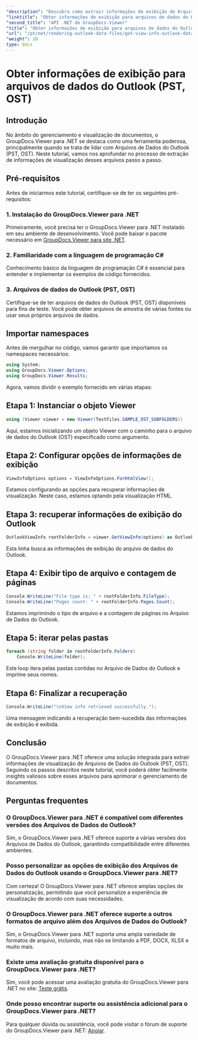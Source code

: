 ```yaml
---
"description": "Descubra como extrair informações de exibição de Arquivos de Dados do Outlook (PST, OST) usando o GroupDocs.Viewer para .NET. Aprimore seus recursos de gerenciamento de documentos sem esforço."
"linktitle": "Obter informações de exibição para arquivos de dados do Outlook (PST, OST)"
"second_title": "API .NET do GroupDocs.Viewer"
"title": "Obter informações de exibição para arquivos de dados do Outlook (PST, OST)"
"url": "/pt/net/rendering-outlook-data-files/get-view-info-outlook-data-file/"
"weight": 10
type: docs
---
```

# Obter informações de exibição para arquivos de dados do Outlook (PST, OST)

## Introdução
No âmbito do gerenciamento e visualização de documentos, o GroupDocs.Viewer para .NET se destaca como uma ferramenta poderosa, principalmente quando se trata de lidar com Arquivos de Dados do Outlook (PST, OST). Neste tutorial, vamos nos aprofundar no processo de extração de informações de visualização desses arquivos passo a passo.
## Pré-requisitos
Antes de iniciarmos este tutorial, certifique-se de ter os seguintes pré-requisitos:
### 1. Instalação do GroupDocs.Viewer para .NET
Primeiramente, você precisa ter o GroupDocs.Viewer para .NET instalado em seu ambiente de desenvolvimento. Você pode baixar o pacote necessário em [GroupDocs.Viewer para site .NET](https://releases.groupdocs.com/viewer/net/).
### 2. Familiaridade com a linguagem de programação C#
Conhecimento básico da linguagem de programação C# é essencial para entender e implementar os exemplos de código fornecidos.
### 3. Arquivos de dados do Outlook (PST, OST)
Certifique-se de ter arquivos de dados do Outlook (PST, OST) disponíveis para fins de teste. Você pode obter arquivos de amostra de várias fontes ou usar seus próprios arquivos de dados.

## Importar namespaces
Antes de mergulhar no código, vamos garantir que importamos os namespaces necessários:
```csharp
using System;
using GroupDocs.Viewer.Options;
using GroupDocs.Viewer.Results;
```

Agora, vamos dividir o exemplo fornecido em várias etapas:
## Etapa 1: Instanciar o objeto Viewer
```csharp
using (Viewer viewer = new Viewer(TestFiles.SAMPLE_OST_SUBFOLDERS))
```
Aqui, estamos inicializando um objeto Viewer com o caminho para o arquivo de dados do Outlook (OST) especificado como argumento.
## Etapa 2: Configurar opções de informações de exibição
```csharp
ViewInfoOptions options = ViewInfoOptions.ForHtmlView();
```
Estamos configurando as opções para recuperar informações de visualização. Neste caso, estamos optando pela visualização HTML.
## Etapa 3: recuperar informações de exibição do Outlook
```csharp
OutlookViewInfo rootFolderInfo = viewer.GetViewInfo(options) as OutlookViewInfo;
```
Esta linha busca as informações de exibição do arquivo de dados do Outlook.
## Etapa 4: Exibir tipo de arquivo e contagem de páginas
```csharp
Console.WriteLine("File type is: " + rootFolderInfo.FileType);
Console.WriteLine("Pages count: " + rootFolderInfo.Pages.Count);
```
Estamos imprimindo o tipo de arquivo e a contagem de páginas no Arquivo de Dados do Outlook.
## Etapa 5: iterar pelas pastas
```csharp
foreach (string folder in rootFolderInfo.Folders)
    Console.WriteLine(folder);
```
Este loop itera pelas pastas contidas no Arquivo de Dados do Outlook e imprime seus nomes.
## Etapa 6: Finalizar a recuperação
```csharp
Console.WriteLine("\nView info retrieved successfully.");
```
Uma mensagem indicando a recuperação bem-sucedida das informações de exibição é exibida.

## Conclusão
O GroupDocs.Viewer para .NET oferece uma solução integrada para extrair informações de visualização de Arquivos de Dados do Outlook (PST, OST). Seguindo os passos descritos neste tutorial, você poderá obter facilmente insights valiosos sobre esses arquivos para aprimorar o gerenciamento de documentos.
## Perguntas frequentes
### O GroupDocs.Viewer para .NET é compatível com diferentes versões dos Arquivos de Dados do Outlook?
Sim, o GroupDocs.Viewer para .NET oferece suporte a várias versões dos Arquivos de Dados do Outlook, garantindo compatibilidade entre diferentes ambientes.
### Posso personalizar as opções de exibição dos Arquivos de Dados do Outlook usando o GroupDocs.Viewer para .NET?
Com certeza! O GroupDocs.Viewer para .NET oferece amplas opções de personalização, permitindo que você personalize a experiência de visualização de acordo com suas necessidades.
### O GroupDocs.Viewer para .NET oferece suporte a outros formatos de arquivo além dos Arquivos de Dados do Outlook?
Sim, o GroupDocs.Viewer para .NET suporta uma ampla variedade de formatos de arquivo, incluindo, mas não se limitando a PDF, DOCX, XLSX e muito mais.
### Existe uma avaliação gratuita disponível para o GroupDocs.Viewer para .NET?
Sim, você pode acessar uma avaliação gratuita do GroupDocs.Viewer para .NET no site: [Teste grátis](https://releases.groupdocs.com/).
### Onde posso encontrar suporte ou assistência adicional para o GroupDocs.Viewer para .NET?
Para qualquer dúvida ou assistência, você pode visitar o fórum de suporte do GroupDocs.Viewer para .NET: [Apoiar](https://forum.groupdocs.com/c/viewer/9).